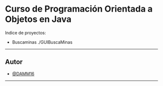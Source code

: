 # Curso de Programación Orientada a Objetos en Java 

Indice de proyectos:

- Buscaminas ./GUIBuscaMinas

---

## Autor
- [@DAMM16](https://github.com/DAMM16/)
---